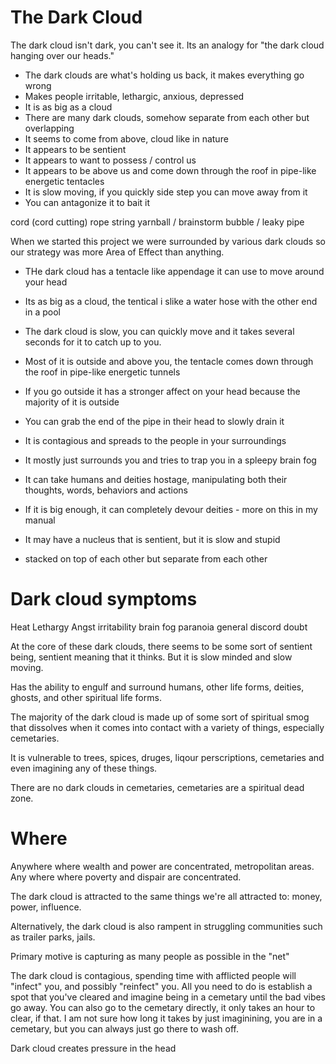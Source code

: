 # The Dark Cloud
The dark cloud isn't dark, you can't see it.  Its an analogy for "the dark cloud hanging over our heads."
- The dark clouds are what's holding us back, it makes everything go wrong
- Makes people irritable, lethargic, anxious, depressed
- It is as big as a cloud
- There are many dark clouds, somehow separate from each other but overlapping 
- It seems to come from above, cloud like in nature
- It appears to be sentient 
- It appears to want to possess / control us 
- It appears to be above us and come down through the roof in pipe-like energetic tentacles 
- It is slow moving, if you quickly side step you can move away from it 
- You can antagonize it to bait it 

cord (cord cutting)
rope 
string
yarnball / brainstorm 
bubble / leaky pipe

When we started this project we were surrounded by various dark clouds so our strategy was more Area of Effect than anything. 
- THe dark cloud has a tentacle like appendage it can use to move around your head
- Its as big as a cloud, the tentical i slike a water hose with the other end in a pool 
- The dark cloud is slow, you can quickly move and it takes several seconds for it to catch up to you. 
- Most of it is outside and above you, the tentacle comes down through the roof in pipe-like energetic tunnels 
- If you go outside it has a stronger affect on your head because the majority of it is outside 
- You can grab the end of the pipe in their head to slowly drain it 
- It is contagious and spreads to the people in your surroundings 
- It mostly just surrounds you and tries to trap you in a spleepy brain fog 
- It can take humans and deities hostage, manipulating both their thoughts, words, behaviors and actions 
- If it is big enough, it can completely devour deities - more on this in my manual 
- It may have a nucleus that is sentient, but it is slow and stupid 

- stacked on top of each other but separate from each other 

# Dark cloud symptoms 
Heat 
Lethargy 
Angst 
irritability 
brain fog
paranoia 
general discord
doubt

At the core of these dark clouds, there seems to be some sort of sentient being, sentient meaning that it thinks.  But it is slow minded and slow moving. 

Has the ability to engulf and surround humans, other life forms, deities, ghosts, and other spiritual life forms. 

The majority of the dark cloud is made up of some sort of spiritual smog that dissolves when it comes into contact with a variety of things, especially cemetaries. 

It is vulnerable to trees, spices, druges, liqour perscriptions, cemetaries and even imagining any of these things. 

There are no dark clouds in cemetaries, cemetaries are a spiritual dead zone. 


# Where 
Anywhere where wealth and power are concentrated, metropolitan areas. Any where where poverty and dispair are concentrated. 

The dark cloud is attracted to the same things we're all attracted to: money, power, influence. 

Alternatively, the dark cloud is also rampent in struggling communities such as trailer parks, jails. 

Primary motive is capturing as many people as possible in the "net" 

The dark cloud is contagious, spending time with afflicted people will "infect" you, and possibly "reinfect" you. All you need to do is establish a spot that you've cleared and imagine being in a cemetary until the bad vibes go away. You can also go to the cemetary directly, it only takes an hour to clear, if that. I am not sure how long it takes by just imaginining, you are in a cemetary, but you can always just go there to wash off. 

Dark cloud creates pressure in the head
